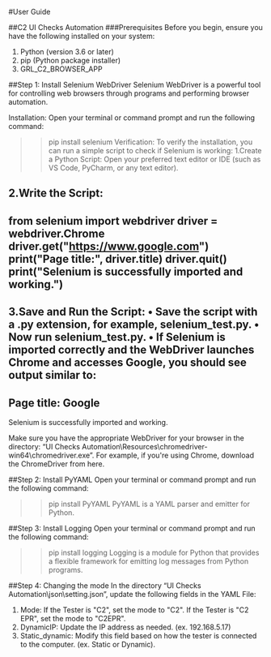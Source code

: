 #User Guide 

##C2 UI Checks Automation
###Prerequisites
  Before you begin, ensure you have the following installed on your system:
1. Python (version 3.6 or later)
2. pip (Python package installer)
3. GRL_C2_BROWSER_APP

##Step 1: Install Selenium WebDriver
  Selenium WebDriver is a powerful tool for controlling web browsers through programs and 
performing browser automation.

  Installation: Open your terminal or command prompt and run the following command:
  >> pip install selenium
  Verification: To verify the installation, you can run a simple script to check if Selenium is 
  working:
  1.Create a Python Script:
  Open your preferred text editor or IDE (such as VS Code, PyCharm, or any text editor).

  2.Write the Script:
-------------------------------------------------------------------------------------------------------------------------
from selenium import webdriver
driver = webdriver.Chrome
driver.get("https://www.google.com")
print("Page title:", driver.title)
driver.quit() 
print("Selenium is successfully imported and working.")
--------------------------------------------------------------------------------------------------------------------------
  
  3.Save and Run the Script:
  • Save the script with a .py extension, for example, selenium_test.py.
  • Now run selenium_test.py.
  • If Selenium is imported correctly and the WebDriver launches Chrome and accesses 
  Google, you should see output similar to:
--------------------------------------------------------------------------------------------------------------------------
Page title: Google
--------------------------------------------------------------------------------------------------------------------------
Selenium is successfully imported and working.

Make sure you have the appropriate WebDriver for your browser in the directory:
“UI Checks Automation\Resources\chromedriver-win64\chromedriver.exe”.
For example, if you're using Chrome, download the ChromeDriver from here.

##Step 2: Install PyYAML
Open your terminal or command prompt and run the following command:
>> pip install PyYAML
PyYAML is a YAML parser and emitter for Python.

##Step 3: Install Logging
Open your terminal or command prompt and run the following command:
>>pip install logging
Logging is a module for Python that provides a flexible framework for emitting log messages 
from Python programs.

##Step 4: Changing the mode
In the directory “UI Checks Automation\json\setting.json”, update the following fields in the 
YAML File:
1. Mode: If the Tester is "C2", set the mode to "C2". If the Tester is "C2 EPR", set the 
mode to "C2EPR".
2. DynamicIP: Update the IP address as needed. (ex. 192.168.5.17)
3. Static_dynamic: Modify this field based on how the tester is connected to the 
computer. (ex. Static or Dynamic).
